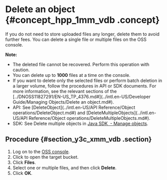 # Delete an object {#concept_hpp_1mm_vdb .concept}

If you do not need to store uploaded files any longer, delete them to avoid further fees. You can delete a single file or multiple files on the OSS console.

**Note:** 

-   The deleted file cannot be recovered. Perform this operation with caution.
-   You can delete up to **1000** files at a time on the console.
-   If you want to delete only the selected files or perform batch deletion in a larger volume, follow the procedures in API or SDK documents. For more information, see the relevant sections of the [../DNOSS11827291/EN-US\_TP\_4376.md\#](../intl.en-US/Developer Guide/Managing Objects/Delete an object.md#).
-   API: See [DeleteObject](../intl.en-US/API Reference/Object operations/DeleteObject.md#) and [DeleteMultipleObjects](../intl.en-US/API Reference/Object operations/DeleteMultipleObjects.md#).
-   SDK: See Delete multiple objects in [Java SDK  - Manage objects](https://www.alibabacloud.com/help/zh/doc-detail/32015.htm).

## Procedure {#section_y3c_xmm_vdb .section}

1.  Log on to the [OSS console](https://oss.console.aliyun.com/).
2.  Click to open the target bucket.
3.  Click **Files**.
4.  Select one or multiple files, and then click **Delete**.
5.  Click **OK**.

